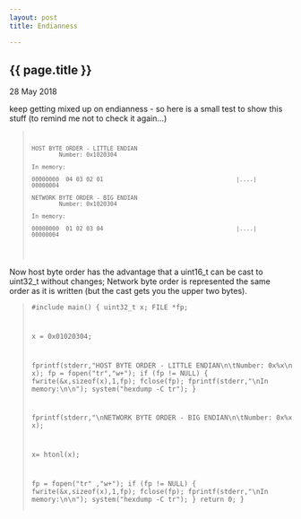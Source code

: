 ```yaml
---
layout: post
title: Endianness

---
```


{{ page.title }}
----------------

<p class="publish_date">
28 May 2018

</p> 

keep getting mixed up on endianness - so here is a small test to show this stuff (to remind me not to check it again...)

<blockquote>
    <code><pre>
  

	HOST BYTE ORDER - LITTLE ENDIAN
			Number: 0x1020304

	In memory:

	00000000  04 03 02 01                                       |....|
	00000004

	NETWORK BYTE ORDER - BIG ENDIAN
			Number: 0x1020304

	In memory:

	00000000  01 02 03 04                                       |....|
	00000004

   </pre></code>

</blockquote>


Now host byte order has the advantage that a uint16_t can be cast to uint32_t without changes;
Network byte order is represented the same order as it is written (but the cast gets you the upper two bytes).

<blockquote>
    <code><pre>
#include <stdio.h&gt;
#include <stdint.h&gt;
#include <netinet/in.h&gt;

main()
{
   uint32_t x;
   FILE *fp;

   x = 0x01020304;

   fprintf(stderr,"HOST BYTE ORDER - LITTLE ENDIAN\n\tNumber: 0x%x\n", x);
   fp = fopen("tr","w+");
   if (fp != NULL)
   {
        fwrite(&x,sizeof(x),1,fp);
        fclose(fp);
        fprintf(stderr,"\nIn memory:\n\n");
        system("hexdump -C tr");
   }

   fprintf(stderr,"\nNETWORK BYTE ORDER - BIG ENDIAN\n\tNumber: 0x%x\n", x);

   x= htonl(x);

   fp = fopen("tr" ,"w+");
   if (fp != NULL)
   {
        fwrite(&x,sizeof(x),1,fp);
        fclose(fp);
        fprintf(stderr,"\nIn memory:\n\n");
        system("hexdump -C tr");
   }
   return 0;
}
   </pre></code>

</blockquote>


